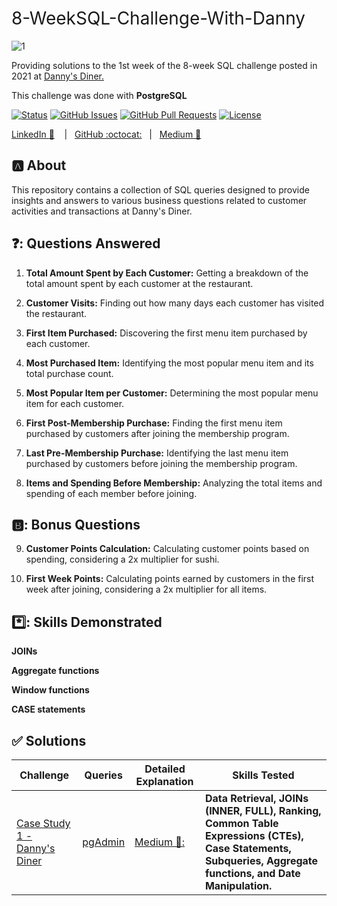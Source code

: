 <h1 style="font-weight:normal">
 8-WeekSQL-Challenge-With-Danny
</h1>

![1](https://github.com/mademoixcel/8-WeekSQL-Challenge-With-Danny/assets/124081194/85a22451-a6f9-4b2c-b611-e88de186ad27)

Providing solutions to the 1st week of the 8-week SQL challenge posted in 2021 at [Danny's Diner.](https://8weeksqlchallenge.com/getting-started/)

This challenge was done with <b>PostgreSQL</b>

[![Status](https://img.shields.io/badge/status-active-success.svg)]() [![GitHub Issues](https://img.shields.io/github/issues/wjsutton/data_with_danny_8_week_sql_challenge.svg)](https://github.com/wjsutton/data_with_danny_8_week_sql_challenge/issues) [![GitHub Pull Requests](https://img.shields.io/github/issues-pr/wjsutton/data_with_danny_8_week_sql_challenge.svg)](https://github.com/wjsutton/data_with_danny_8_week_sql_challenge/pulls) [![License](https://img.shields.io/badge/license-MIT-blue.svg)](/LICENSE)


[LinkedIn :necktie:][LinkedIn] &nbsp;&nbsp;&nbsp;|&nbsp;&nbsp;&nbsp;[GitHub :octocat:][GitHub]&nbsp;&nbsp;&nbsp;|&nbsp;&nbsp;&nbsp;[Medium 📖][Medium]

## :a: About 

This repository contains a collection of SQL queries designed to provide insights and answers to various business questions related to customer activities and transactions at Danny's Diner.

## ❓: Questions Answered

1. <b>Total Amount Spent by Each Customer:</b> Getting a breakdown of the total amount spent by each customer at the restaurant.

2. <b>Customer Visits:</b> Finding out how many days each customer has visited the restaurant.

3. <b>First Item Purchased:</b> Discovering the first menu item purchased by each customer.

4. <b>Most Purchased Item:</b> Identifying the most popular menu item and its total purchase count.

5. <b>Most Popular Item per Customer:</b> Determining the most popular menu item for each customer.

6. <b>First Post-Membership Purchase:</b> Finding the first menu item purchased by customers after joining the membership program.

7. <b>Last Pre-Membership Purchase:</b> Identifying the last menu item purchased by customers before joining the membership program.

8. <b>Items and Spending Before Membership:</b> Analyzing the total items and spending of each member before joining.


## 🅱️: Bonus Questions

9. <b>Customer Points Calculation:</b> Calculating customer points based on spending, considering a 2x multiplier for sushi.

  10. <b>First Week Points:</b> Calculating points earned by customers in the first week after joining, considering a 2x multiplier for all items.

## *️⃣: Skills Demonstrated 
<b>JOINs</b>

<b>Aggregate functions</b>

<b>Window functions</b>

<b>CASE statements</b>


<!--
Quick Link 
-->
[LinkedIn]:https://www.linkedin.com/in/zehida-thabit-86583a228/
[GitHub]:https://github.com/mademoixcel
[Medium]:https://medium.com/@zehidata


## :white_check_mark: Solutions


| Challenge   | Queries | Detailed Explanation |  Skills Tested |
| ----------- | ----------- | ----------- |  ----------- |
| [Case Study 1 - Danny's Diner](https://8weeksqlchallenge.com/case-study-1/)      |  [pgAdmin](https://github.com/mademoixcel/8-WeekSQL-Challenge-With-Danny/blob/main/week1_danny_challenge_with_PostgreSQL.sql) | [Medium 📖:](https://medium.com/@zehidata) | <b>Data Retrieval, JOINs (INNER, FULL), Ranking, Common Table Expressions (CTEs), Case Statements, Subqueries, Aggregate functions, and Date Manipulation.</b>|


[LinkedIn]:https://www.linkedin.com/in/zehida-thabit-86583a228/
[GitHub]:https://github.com/mademoixcel
[Medium]:https://medium.com/@zehidata

